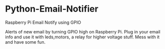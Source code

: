 # Python-Email-Notifier
Raspberry Pi Email Notify using GPIO

Alerts of new email by turning GPIO high on Raspberry Pi. Plug in your email info and use it with leds,motors, a relay for higher voltage stuff. Mess with it and have some fun.

